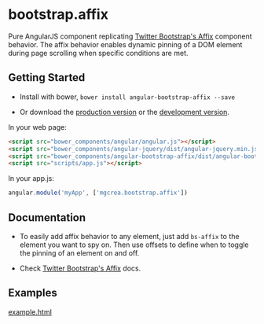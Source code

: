 # bootstrap.affix

Pure AngularJS component replicating [Twitter Bootstrap's Affix](http://twitter.github.io/bootstrap/javascript.html#affix) component behavior.
The affix behavior enables dynamic pinning of a DOM element during page scrolling when specific conditions are met.

## Getting Started

+ Install with bower, `bower install angular-bootstrap-affix --save`

+ Or download the [production version][min] or the [development version][max].

[min]: https://raw.github.com/mgcrea/jquery-bootstrap-affix/master/dist/angular-bootstrap-affix.min.js
[max]: https://raw.github.com/mgcrea/jquery-bootstrap-affix/master/dist/angular-bootstrap-affix.js

In your web page:

```html
<script src="bower_components/angular/angular.js"></script>
<script src="bower_components/angular-jquery/dist/angular-jquery.min.js"></script>
<script src="bower_components/angular-bootstrap-affix/dist/angular-bootstrap-affix.min.js"></script>
<script src="scripts/app.js"></script>
```

In your app.js:

```js
angular.module('myApp', ['mgcrea.bootstrap.affix'])
```

## Documentation

+ To easily add affix behavior to any element, just add `bs-affix` to the element you want to spy on. Then use offsets to define when to toggle the pinning of an element on and off.

+ Check [Twitter Bootstrap's Affix](http://twitter.github.io/bootstrap/javascript.html#affix) docs.

## Examples

[example.html](blob/master/example.html)